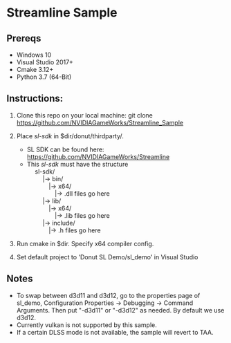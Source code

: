 # Streamline Sample

## Prereqs

- Windows 10
- Visual Studio 2017+
- Cmake 3.12+
- Python 3.7 (64-Bit)

## Instructions:

1. Clone this repo on your local machine: git clone https://github.com/NVIDIAGameWorks/Streamline_Sample

2. Place _sl-sdk_ in $dir/donut/thirdparty/.
    - SL SDK can be found here: https://github.com/NVIDIAGameWorks/Streamline
    - This _sl-sdk_ must have the structure <br />
    &emsp; sl-sdk/ <br />
    &emsp; &emsp; |-> bin/ <br />
    &emsp; &emsp;&emsp;        |-> x64/ <br />
    &emsp; &emsp;&emsp;&emsp;            |-> .dll files go here <br />
    &emsp; &emsp;    |-> lib/ <br />
    &emsp; &emsp;&emsp;        |-> x64/ <br />
    &emsp; &emsp;&emsp;&emsp;            |-> .lib files go here<br />
    &emsp; &emsp;    |-> include/ <br />
    &emsp; &emsp;&emsp;        |-> .h files go here

4. Run cmake in $dir. Specify x64 compiler config.

5. Set default project to 'Donut SL Demo/sl_demo' in Visual Studio

## Notes

- To swap between d3d11 and d3d12, go to the properties page of sl_demo, Configuration Properties -> Debugging -> Command Arguments. Then put "-d3d11" or "-d3d12" as needed. By default we use d3d12.
- Currently vulkan is not supported by this sample.
- If a certain DLSS mode is not available, the sample will revert to TAA.

